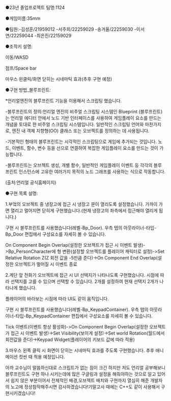●23년 졸업프로젝트 팀명:1124

●게임이름:35mm

●팀원:-김성훈/21959012 -서주희/22259029 -송겨울/22259030 -이서연/22259044 -최은진/22159029 

●조작키 설명:

이동/WASD

점프/Space bar

마우스 왼클릭/화면 닫히는 시네마틱 효과(추후 구현 예정)

●구현 방법_블루프린트:

*언리얼엔진의 블루프린트 기능을 이용해서 스크립팅 했습니다. 

-블루프린트의 정의:언리얼 엔진의 비주얼 스크립팅 시스템인 Blueprint (블루프린트)는 언리얼 에디터 안에서 노드 기반 인터페이스를 사용하여 게임플레이 요소를 만드는 개념을 토대로 한 비주얼 스크립팅 시스템입니다. 일반적인 스크립팅 언어와 마찬가지로, 엔진 내 객체 지향형(OO) 클래스 또는 오브젝트를 정의하는 데 사용됩니다. 

-기본적인 형태의 블루프린트는 시각적인 스크립팅으로 게임에 추가되는 것입니다. 노드, 이벤트, 함수, 변수 등을 선으로 연결하여 복잡한 게임플레이 요소를 만드는 것이 가능합니다.

-블루프린트는 오브젝트 생성, 개별 함수, 일반적인 게임플레이 이벤트 등 각각의 블루프린트 인스턴스에 고유한 여러가지 목적의 노드 그래프를 사용하는 식으로 작동합니다. 

(출처:언리얼 공식홈페이지)

●구현 목록 설명:

1.부엌의 오브젝트 중 냉장고에 접근 시 냉장고 문이 열리도록 설정했습니다. 가까이 가면 열리고 멀어지면 닫히게 구현했습니다.(현재 냉장고의 좌측에서 접근해야 열리게 됩니다.)

구현 시 블루프린트를 사용했습니다(레벨-Bp_Door). 우측 탭의 아웃라이너-타입-Bp_Door 편집에서 구성요소를 자세히 볼 수 있습니다.

On Component Begin Overlap(설정한 오브젝트가 접근 시 이벤트 발생)->Bp_PersonCharacter에 형 변환(설정할 오브젝트를 플레이어 캐릭터로 설정)->Set Relative Rotation Z(Z 회전 값을 -5만큼 준다)->On Component End Overlap(설정한 오브젝트가 멀어질 시 이벤트 종료

2.계단 앞 전화기 오브젝트에 접근 시 UI 선택지가 나타나도록 구현했습니다. 시점에 따라 선택지를 고를 수 있으며 선택할 수 있습니다. 2개를 설정하여 현재 선택지 2개가 나타나게 했습니다.

플레이어의 바라보는 시점에 따라 UI도 같이 움직입니다.

구현 시 블루프린트를 사용했습니다(레벨-Bp_KeypadContainer). 우측 탭의 아웃라이너-타입-Bp_KeypadContainer 편집에서 구성요소를 자세히 볼 수 있습니다.

Tick 이벤트(이벤트 항상 활성화)->On Component Begin Overlap(설정한 오브젝트가 접근 시 이벤트 발생)->Set Visibility(보이게 설정)->Set world Rotation(월드에서 회전값을 준다)->Keypad Widget(플레이어의 키보드 값에 따라 적용) 

3.마우스 왼쪽 클릭 시 화면이 닫히는 시네마틱 효과를 주도록 구현했습니다. 추후 애니메이션 컷씬 때 적용 예정입니다. 

아까 교수님이 말씀하신대로 스크립트가 없는 점이 크긴 하지만 저도 언리얼 공부해보니 블루프린트도 구현 하나 시키는데에 많은 구글링과 설정을 해줘야하는 것으로 알고 있어서 쉽지 않은 부분이어서 전체적인 배경,오브젝트 배치와 구현까지 열심히 해준 개발자의 노고에 정상참작해주시면 감사하겠습니다!기말고사 때에는 C++도 같이 사용해서 구현시키겠습니다!
